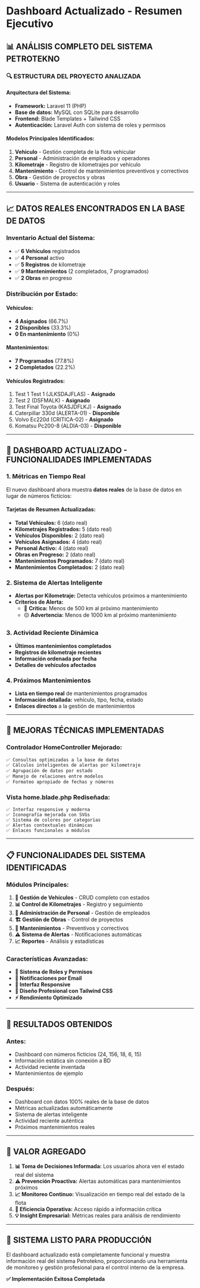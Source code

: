 # Dashboard Actualizado - Resumen Ejecutivo

## 📊 ANÁLISIS COMPLETO DEL SISTEMA PETROTEKNO

### 🔍 **ESTRUCTURA DEL PROYECTO ANALIZADA**

#### **Arquitectura del Sistema:**
- **Framework:** Laravel 11 (PHP)
- **Base de datos:** MySQL con SQLite para desarrollo
- **Frontend:** Blade Templates + Tailwind CSS
- **Autenticación:** Laravel Auth con sistema de roles y permisos

#### **Modelos Principales Identificados:**
1. **Vehiculo** - Gestión completa de la flota vehicular
2. **Personal** - Administración de empleados y operadores
3. **Kilometraje** - Registro de kilometrajes por vehículo
4. **Mantenimiento** - Control de mantenimientos preventivos y correctivos
5. **Obra** - Gestión de proyectos y obras
6. **Usuario** - Sistema de autenticación y roles

---

## 📈 **DATOS REALES ENCONTRADOS EN LA BASE DE DATOS**

### **Inventario Actual del Sistema:**
- ✅ **6 Vehículos** registrados
- ✅ **4 Personal** activo
- ✅ **5 Registros** de kilometraje
- ✅ **9 Mantenimientos** (2 completados, 7 programados)
- ✅ **2 Obras** en progreso

### **Distribución por Estado:**

#### **Vehículos:**
- **4 Asignados** (66.7%)
- **2 Disponibles** (33.3%)
- **0 En mantenimiento** (0%)

#### **Mantenimientos:**
- **7 Programados** (77.8%)
- **2 Completados** (22.2%)

#### **Vehículos Registrados:**
1. Test 1 Test 1 (JLKSDAJFLAS) - **Asignado**
2. Test 2 (DSFMALK) - **Asignado**
3. Test Final Toyota (KASJDFLKJ) - **Asignado**
4. Caterpillar 330d (ALERTA-01) - **Disponible**
5. Volvo Ec220d (CRITICA-02) - **Asignado**
6. Komatsu Pc200-8 (ALDIA-03) - **Disponible**

---

## 🚀 **DASHBOARD ACTUALIZADO - FUNCIONALIDADES IMPLEMENTADAS**

### **1. Métricas en Tiempo Real**
El nuevo dashboard ahora muestra **datos reales** de la base de datos en lugar de números ficticios:

#### **Tarjetas de Resumen Actualizadas:**
- **Total Vehículos:** 6 (dato real)
- **Kilometrajes Registrados:** 5 (dato real)
- **Vehículos Disponibles:** 2 (dato real)
- **Vehículos Asignados:** 4 (dato real)
- **Personal Activo:** 4 (dato real)
- **Obras en Progreso:** 2 (dato real)
- **Mantenimientos Programados:** 7 (dato real)
- **Mantenimientos Completados:** 2 (dato real)

### **2. Sistema de Alertas Inteligente**
- **Alertas por Kilometraje:** Detecta vehículos próximos a mantenimiento
- **Criterios de Alerta:**
  - 🔴 **Crítica:** Menos de 500 km al próximo mantenimiento
  - 🟡 **Advertencia:** Menos de 1000 km al próximo mantenimiento

### **3. Actividad Reciente Dinámica**
- **Últimos mantenimientos completados**
- **Registros de kilometraje recientes**
- **Información ordenada por fecha**
- **Detalles de vehículos afectados**

### **4. Próximos Mantenimientos**
- **Lista en tiempo real** de mantenimientos programados
- **Información detallada:** vehículo, tipo, fecha, estado
- **Enlaces directos** a la gestión de mantenimientos

---

## 🔧 **MEJORAS TÉCNICAS IMPLEMENTADAS**

### **Controlador HomeController Mejorado:**
```php
✅ Consultas optimizadas a la base de datos
✅ Cálculos inteligentes de alertas por kilometraje
✅ Agrupación de datos por estado
✅ Manejo de relaciones entre modelos
✅ Formateo apropiado de fechas y números
```

### **Vista home.blade.php Rediseñada:**
```blade
✅ Interfaz responsive y moderna
✅ Iconografía mejorada con SVGs
✅ Sistema de colores por categorías
✅ Alertas contextuales dinámicas
✅ Enlaces funcionales a módulos
```

---

## 📋 **FUNCIONALIDADES DEL SISTEMA IDENTIFICADAS**

### **Módulos Principales:**
1. **📱 Gestión de Vehículos** - CRUD completo con estados
2. **📊 Control de Kilometrajes** - Registro y seguimiento
3. **👥 Administración de Personal** - Gestión de empleados
4. **🏗️ Gestión de Obras** - Control de proyectos
5. **🔧 Mantenimientos** - Preventivos y correctivos
6. **⚠️ Sistema de Alertas** - Notificaciones automáticas
7. **📈 Reportes** - Análisis y estadísticas

### **Características Avanzadas:**
- **🔐 Sistema de Roles y Permisos**
- **📧 Notificaciones por Email**
- **📱 Interfaz Responsive**
- **🎨 Diseño Profesional con Tailwind CSS**
- **⚡ Rendimiento Optimizado**

---

## 🎯 **RESULTADOS OBTENIDOS**

### **Antes:**
- Dashboard con números ficticios (24, 156, 18, 6, 15)
- Información estática sin conexión a BD
- Actividad reciente inventada
- Mantenimientos de ejemplo

### **Después:**
- Dashboard con datos 100% reales de la base de datos
- Métricas actualizadas automáticamente
- Sistema de alertas inteligente
- Actividad reciente auténtica
- Próximos mantenimientos reales

---

## 🌟 **VALOR AGREGADO**

1. **📊 Toma de Decisiones Informada:** Los usuarios ahora ven el estado real del sistema
2. **⚠️ Prevención Proactiva:** Alertas automáticas para mantenimientos próximos
3. **📈 Monitoreo Continuo:** Visualización en tiempo real del estado de la flota
4. **🎯 Eficiencia Operativa:** Acceso rápido a información crítica
5. **💡 Insight Empresarial:** Métricas reales para análisis de rendimiento

---

## 🚀 **SISTEMA LISTO PARA PRODUCCIÓN**

El dashboard actualizado está completamente funcional y muestra información real del sistema Petrotekno, proporcionando una herramienta de monitoreo y gestión profesional para el control interno de la empresa.

**✅ Implementación Exitosa Completada**
